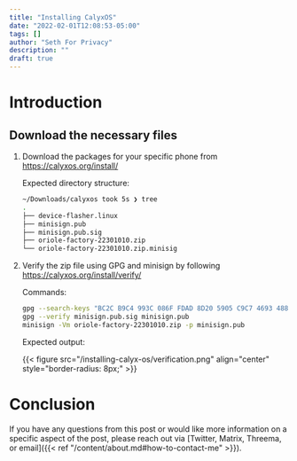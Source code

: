 ```yaml
---
title: "Installing CalyxOS"
date: "2022-02-01T12:08:53-05:00"
tags: []
author: "Seth For Privacy"
description: ""
draft: true
---
```


# Introduction

## Download the necessary files

1. Download the packages for your specific phone from https://calyxos.org/install/

    Expected directory structure:

    ```bash
    ~/Downloads/calyxos took 5s ❯ tree
    .
    ├── device-flasher.linux
    ├── minisign.pub
    ├── minisign.pub.sig
    ├── oriole-factory-22301010.zip
    └── oriole-factory-22301010.zip.minisig
    ```

2. Verify the zip file using GPG and minisign by following https://calyxos.org/install/verify/

    Commands:

    ```bash
    gpg --search-keys "BC2C B9C4 993C 086F FDAD 8D20 5905 C9C7 4693 488B"
    gpg --verify minisign.pub.sig minisign.pub
    minisign -Vm oriole-factory-22301010.zip -p minisign.pub
    ```

    Expected output:

    {{< figure src="/installing-calyx-os/verification.png" align="center" style="border-radius: 8px;" >}}

# Conclusion

If you have any questions from this post or would like more information on a specific aspect of the post, please reach out via [Twitter, Matrix, Threema, or email]({{< ref "/content/about.md#how-to-contact-me" >}}).

